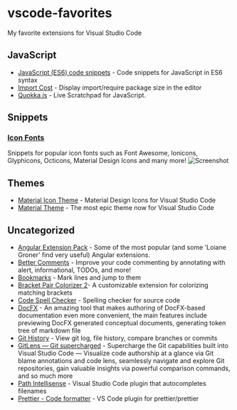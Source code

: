 # vscode-favorites
My favorite extensions for Visual Studio Code

## JavaScript
- [JavaScript (ES6) code snippets](https://marketplace.visualstudio.com/items?itemName=xabikos.JavaScriptSnippets) - Code snippets for JavaScript in ES6 syntax
- [Import Cost](https://marketplace.visualstudio.com/items?itemName=wix.vscode-import-cost) - Display import/require package size in the editor
- [Quokka.js](https://marketplace.visualstudio.com/items?itemName=WallabyJs.quokka-vscode) - Live Scratchpad for JavaScript.

## Snippets

### [Icon Fonts](https://marketplace.visualstudio.com/items?itemName=idleberg.icon-fonts)

Snippets for popular icon fonts such as Font Awesome, Ionicons, Glyphicons, Octicons, Material Design Icons and many more!
![Screenshot](https://raw.githubusercontent.com/idleberg/vscode-icon-fonts/master/images/screenshot.gif)

## Themes
- [Material Icon Theme](https://marketplace.visualstudio.com/items?itemName=PKief.material-icon-theme) - Material Design Icons for Visual Studio Code
- [Material Theme](https://marketplace.visualstudio.com/items?itemName=Equinusocio.vsc-material-theme) - The most epic theme now for Visual Studio Code

## Uncategorized
- [Angular Extension Pack](https://marketplace.visualstudio.com/items?itemName=loiane.angular-extension-pack) - Some of the most popular (and some 'Loiane Groner' find very useful) Angular extensions.
- [Better Comments](https://marketplace.visualstudio.com/items?itemName=aaron-bond.better-comments) - Improve your code commenting by annotating with alert, informational, TODOs, and more!
- [Bookmarks](https://marketplace.visualstudio.com/items?itemName=alefragnani.Bookmarks) - Mark lines and jump to them
- [Bracket Pair Colorizer 2](https://marketplace.visualstudio.com/items?itemName=CoenraadS.bracket-pair-colorizer-2)- A customizable extension for colorizing matching brackets
- [Code Spell Checker](https://marketplace.visualstudio.com/items?itemName=streetsidesoftware.code-spell-checker) - Spelling checker for source code
- [DocFX](https://marketplace.visualstudio.com/items?itemName=ms-docfx.DocFX) - An amazing tool that makes authoring of DocFX-based documentation even more convenient, the main features include previewing DocFX generated conceptual documents, generating token tree of markdown file
- [Git History](https://marketplace.visualstudio.com/items?itemName=donjayamanne.githistory) - View git log, file history, compare branches or commits
- [GitLens — Git supercharged](https://marketplace.visualstudio.com/items?itemName=eamodio.gitlens) - Supercharge the Git capabilities built into Visual Studio Code — Visualize code authorship at a glance via Git blame annotations and code lens, seamlessly navigate and explore Git repositories, gain valuable insights via powerful comparison commands, and so much more
- [Path Intellisense](https://marketplace.visualstudio.com/items?itemName=christian-kohler.path-intellisense) - Visual Studio Code plugin that autocompletes filenames
- [Prettier - Code formatter](https://marketplace.visualstudio.com/items?itemName=esbenp.prettier-vscode) - VS Code plugin for prettier/prettier



